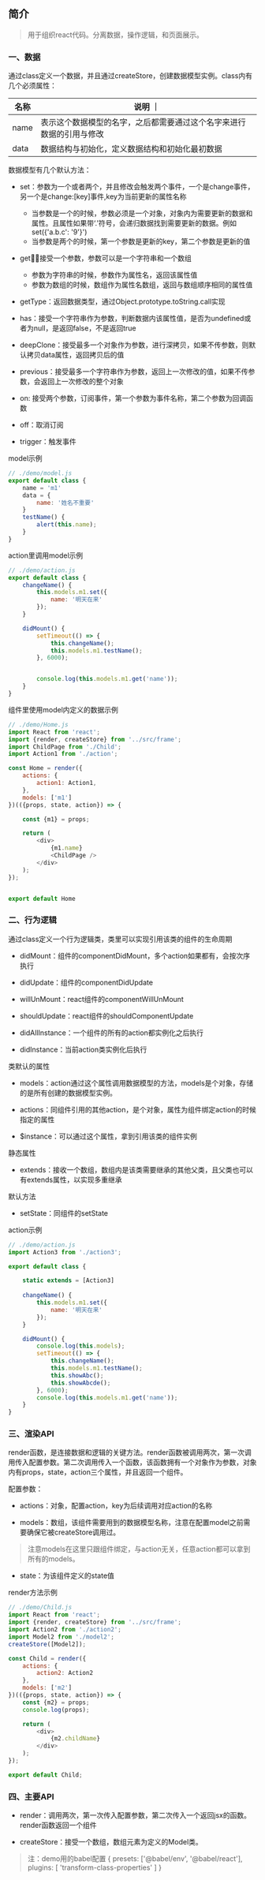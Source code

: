 ## 简介

> 用于组织react代码。分离数据，操作逻辑，和页面展示。

### 一、数据

通过class定义一个数据，并且通过createStore，创建数据模型实例。class内有几个必须属性：

| 名称 | 说明 ｜
|-----|------|
| name | 表示这个数据模型的名字，之后都需要通过这个名字来进行数据的引用与修改 |
| data | 数据结构与初始化，定义数据结构和初始化最初数据 |

数据模型有几个默认方法：

- set：参数为一个或者两个，并且修改会触发两个事件，一个是change事件，另一个是change:\[key\]事件,key为当前更新的属性名称
    - 当参数是一个的时候，参数必须是一个对象，对象内为需要更新的数据和属性。且属性如果带‘.’符号，会递归数据找到需要更新的数据。例如 set({'a.b.c': '9'}')
    - 当参数是两个的时候，第一个参数是更新的key，第二个参数是更新的值

- get：接受一个参数，参数可以是一个字符串和一个数组
    - 参数为字符串的时候，参数作为属性名，返回该属性值
    - 参数为数组的时候，数组作为属性名数组，返回与数组顺序相同的属性值

- getType：返回数据类型，通过Object.prototype.toString.call实现

- has：接受一个字符串作为参数，判断数据内该属性值，是否为undefined或者为null，是返回false，不是返回true

- deepClone：接受最多一个对象作为参数，进行深拷贝，如果不传参数，则默认拷贝data属性，返回拷贝后的值

- previous：接受最多一个字符串作为参数，返回上一次修改的值，如果不传参数，会返回上一次修改的整个对象

- on: 接受两个参数，订阅事件，第一个参数为事件名称，第二个参数为回调函数

- off：取消订阅

- trigger：触发事件

model示例
```js
// ./demo/model.js
export default class {
    name = 'm1'
    data = {
        name: '姓名不重要'
    }
    testName() {
        alert(this.name);
    }
}
```

action里调用model示例
```js
// ./demo/action.js
export default class {
    changeName() {
        this.models.m1.set({
            name: '明天在来'
        });
    }

    didMount() {
        setTimeout(() => {
            this.changeName();
            this.models.m1.testName();
        }, 6000);


        console.log(this.models.m1.get('name'));
    }
}
```

组件里使用model内定义的数据示例
```js
// ./demo/Home.js
import React from 'react';
import {render, createStore} from '../src/frame';
import ChildPage from './Child';
import Action1 from './action';

const Home = render({
    actions: {
        action1: Action1,
    },
    models: ['m1']
})(({props, state, action}) => {

    const {m1} = props;

    return (
        <div>
            {m1.name}
            <ChildPage />
        </div>
    );
});


export default Home
```

### 二、行为逻辑

通过class定义一个行为逻辑类，类里可以实现引用该类的组件的生命周期

- didMount：组件的componentDidMount，多个action如果都有，会按次序执行

- didUpdate：组件的componentDidUpdate

- willUnMount：react组件的componentWillUnMount

- shouldUpdate：react组件的shouldComponentUpdate

- didAllInstance：一个组件的所有的action都实例化之后执行

- didInstance：当前action类实例化后执行

类默认的属性

- models：action通过这个属性调用数据模型的方法，models是个对象，存储的是所有创建的数据模型实例。

- actions：同组件引用的其他action，是个对象，属性为组件绑定action的时候指定的属性

- $instance：可以通过这个属性，拿到引用该类的组件实例

静态属性

- extends：接收一个数组，数组内是该类需要继承的其他父类，且父类也可以有extends属性，以实现多重继承

默认方法

- setState：同组件的setState

action示例
```js
// ./demo/action.js
import Action3 from './action3';

export default class {

    static extends = [Action3]
    
    changeName() {
        this.models.m1.set({
            name: '明天在来'
        });
    }

    didMount() {
        console.log(this.models);
        setTimeout(() => {
            this.changeName();
            this.models.m1.testName();
            this.showAbc();
            this.showAbcde();
        }, 6000);
        console.log(this.models.m1.get('name'));
    }
}
```


### 三、渲染API

render函数，是连接数据和逻辑的关键方法。render函数被调用两次，第一次调用传入配置参数。第二次调用传入一个函数，该函数拥有一个对象作为参数，对象内有props，state，action三个属性，并且返回一个组件。

配置参数：

- actions：对象，配置action，key为后续调用对应action的名称

- models：数组，该组件需要用到的数据模型名称，注意在配置model之前需要确保它被createStore调用过。
 > 注意models在这里只跟组件绑定，与action无关，任意action都可以拿到所有的models。

- state：为该组件定义的state值


render方法示例
```js
// ./demo/Child.js
import React from 'react';
import {render, createStore} from '../src/frame';
import Action2 from './action2';
import Model2 from './model2';
createStore([Model2]);

const Child = render({
    actions: {
        action2: Action2
    },
    models: ['m2']
})(({props, state, action}) => {
    const {m2} = props;
    console.log(props);

    return (
        <div>
            {m2.childName}
        </div>
    );
});

export default Child;
```

### 四、主要API

- render：调用两次，第一次传入配置参数，第二次传入一个返回jsx的函数。render函数返回一个组件

- createStore：接受一个数组，数组元素为定义的Model类。


> 注：demo用的babel配置 
{
    presets: ['@babel/env', '@babel/react'],
    plugins: [
        'transform-class-properties'
    ]
}